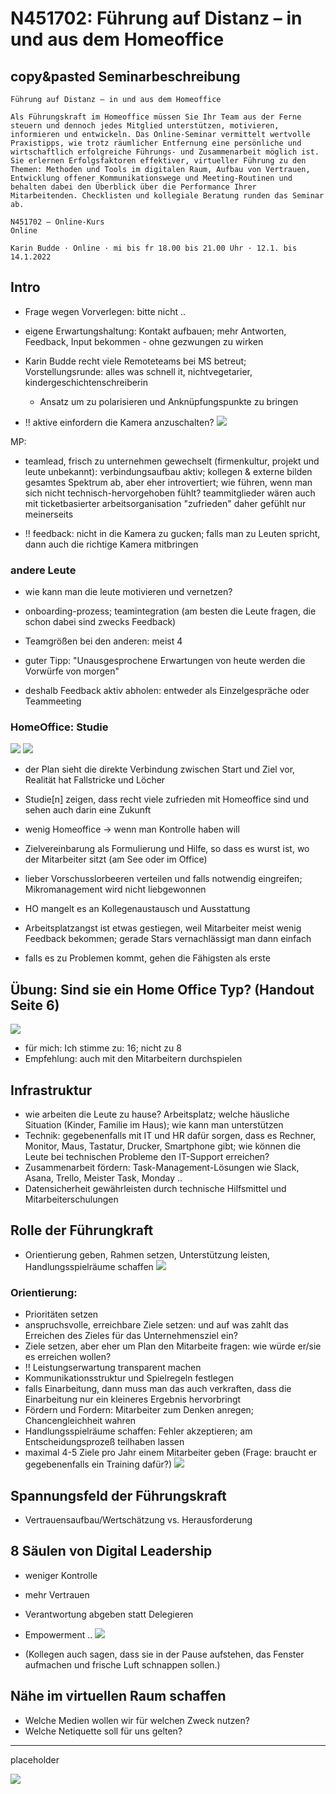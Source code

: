 # N451702: Führung auf Distanz – in und aus dem Homeoffice

## copy&pasted Seminarbeschreibung

```
Führung auf Distanz – in und aus dem Homeoffice

Als Führungskraft im Homeoffice müssen Sie Ihr Team aus der Ferne steuern und dennoch jedes Mitglied unterstützen, motivieren, informieren und entwickeln. Das Online-Seminar vermittelt wertvolle Praxistipps, wie trotz räumlicher Entfernung eine persönliche und wirtschaftlich erfolgreiche Führungs- und Zusammenarbeit möglich ist.
Sie erlernen Erfolgsfaktoren effektiver, virtueller Führung zu den Themen: Methoden und Tools im digitalen Raum, Aufbau von Vertrauen, Entwicklung offener Kommunikationswege und Meeting-Routinen und behalten dabei den Überblick über die Performance Ihrer Mitarbeitenden. Checklisten und kollegiale Beratung runden das Seminar ab.

N451702 – Online-Kurs                                                                Online

Karin Budde · Online · mi bis fr 18.00 bis 21.00 Uhr · 12.1. bis 14.1.2022
```

## Intro
* Frage wegen Vorverlegen: bitte nicht ..

* eigene Erwartungshaltung: Kontakt aufbauen; mehr Antworten, Feedback, Input bekommen - ohne gezwungen zu wirken
* Karin Budde recht viele Remoteteams bei MS betreut; Vorstellungsrunde: alles was schnell it, nichtvegetarier, kindergeschichtenschreiberin
  * Ansatz um zu polarisieren und Anknüpfungspunkte zu bringen
* !! aktive einfordern die Kamera anzuschalten?
![](00.png)

MP:
* teamlead, frisch zu unternehmen gewechselt (firmenkultur, projekt und leute unbekannt): verbindungsaufbau aktiv; kollegen & externe bilden gesamtes Spektrum ab, aber eher introvertiert; wie führen, wenn man sich nicht technisch-hervorgehoben fühlt? teammitglieder wären auch mit ticketbasierter arbeitsorganisation "zufrieden" daher gefühlt nur meinerseits 

* !! feedback: nicht in die Kamera zu gucken; falls man zu Leuten spricht, dann auch die richtige Kamera mitbringen

### andere Leute
* wie kann man die leute motivieren und vernetzen?
* onboarding-prozess; teamintegration (am besten die Leute fragen, die schon dabei sind zwecks Feedback)
* Teamgrößen bei den anderen: meist 4

* guter Tipp: "Unausgesprochene Erwartungen von heute werden die Vorwürfe von morgen"
* deshalb Feedback aktiv abholen: entweder als Einzelgespräche oder Teammeeting

### HomeOffice: Studie
![](01.png)
![](02.png)

* der Plan sieht die direkte Verbindung zwischen Start und Ziel vor, Realität hat Fallstricke und Löcher
* Studie[n] zeigen, dass recht viele zufrieden mit Homeoffice sind und sehen auch darin eine Zukunft

* wenig Homeoffice -> wenn man Kontrolle haben will
* Zielvereinbarung als Formulierung und Hilfe, so dass es wurst ist, wo der Mitarbeiter sitzt (am See oder im Office)
* lieber Vorschusslorbeeren verteilen und falls notwendig eingreifen; Mikromanagement wird nicht liebgewonnen
* HO mangelt es an Kollegenaustausch und Ausstattung
* Arbeitsplatzangst ist etwas gestiegen, weil Mitarbeiter meist wenig Feedback bekommen; gerade Stars vernachlässigt man dann einfach
* falls es zu Problemen kommt, gehen die Fähigsten als erste

## Übung: Sind sie ein Home Office Typ? (Handout Seite 6)

![](03.png)
* für mich: Ich stimme zu: 16; nicht zu 8
* Empfehlung: auch mit den Mitarbeitern durchspielen

## Infrastruktur
* wie arbeiten die Leute zu hause? Arbeitsplatz; welche häusliche Situation (Kinder, Familie im Haus); wie kann man unterstützen
* Technik: gegebenenfalls mit IT und HR dafür sorgen, dass es Rechner, Monitor, Maus, Tastatur, Drucker, Smartphone gibt; wie können die Leute bei technischen Probleme den IT-Support erreichen?
* Zusammenarbeit fördern: Task-Management-Lösungen wie Slack, Asana, Trello, Meister Task, Monday ..
* Datensicherheit gewährleisten durch technische Hilfsmittel und Mitarbeiterschulungen

## Rolle der Führungkraft
* Orientierung geben, Rahmen setzen, Unterstützung leisten, Handlungsspielräume schaffen
![](04.png)

### Orientierung:
* Prioritäten setzen
* anspruchsvolle, erreichbare Ziele setzen: und auf was zahlt das Erreichen des Zieles für das Unternehmensziel ein?
* Ziele setzen, aber eher um Plan den Mitarbeite fragen: wie würde er/sie es erreichen wollen?
* !! Leistungserwartung transparent machen
* Kommunikationsstruktur und Spielregeln festlegen
* falls Einarbeitung, dann muss man das auch verkraften, dass die Einarbeitung nur ein kleineres Ergebnis hervorbringt
* Fördern und Fordern: Mitarbeiter zum Denken anregen; Chancengleichheit wahren
* Handlungsspielräume schaffen: Fehler akzeptieren; am Entscheidungsprozeß teilhaben lassen
* maximal 4-5 Ziele pro Jahr einem Mitarbeiter geben (Frage: braucht er gegebenenfalls ein Training dafür?)
![](05.png)

## Spannungsfeld der Führungskraft
* Vertrauensaufbau/Wertschätzung vs. Herausforderung

## 8 Säulen von Digital Leadership
* weniger Kontrolle
* mehr Vertrauen
* Verantwortung abgeben statt Delegieren
* Empowerment
..
![](06.png)

* (Kollegen auch sagen, dass sie in der Pause aufstehen, das Fenster aufmachen und frische Luft schnappen sollen.)

## Nähe im virtuellen Raum schaffen
* Welche Medien wollen wir für welchen Zweck nutzen?
* Welche Netiquette soll für uns gelten?



-----------
placeholder

![](03.png)
